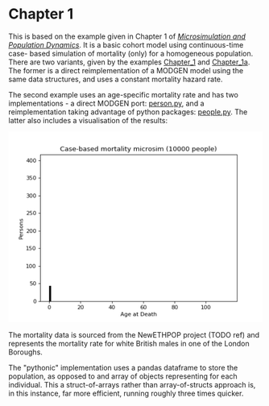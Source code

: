 # Chapter 1

This is based on the example given in Chapter 1 of [*Microsimulation and Population Dynamics*](../../README.md#References). It is a basic cohort model using continuous-time case- based simulation of mortality (only) for a homogeneous population. There are two variants, given by the examples [Chapter_1](../../examples/Chapter_1/config.py) and [Chapter_1a](../../examples/Chapter_1a/config.py). The former is a direct reimplementation of a MODGEN model using the same data structures, and uses a constant mortality hazard rate. 

The second example uses an age-specific mortality rate and has two implementations - a direct MODGEN port: [person.py](../../examples/Chapter_1a/person.py), and a reimplementation taking advantage of python packages: [people.py](../../examples/Chapter_1a/people.py). The latter also includes a visualisation of the results:

![Mortality histogram](./img/mortality_hist.gif)

The mortality data is sourced from the NewETHPOP project (TODO ref) and represents the mortality rate for white British males in one of the London Boroughs.

The "pythonic" implementation uses a pandas dataframe to store the population, as opposed to and array of objects representing for each individual. This a struct-of-arrays rather than array-of-structs approach is, in this instance, far more efficient, running roughly three times quicker.